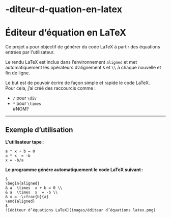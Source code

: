 # -diteur-d-quation-en-latex
# Éditeur d’équation en LaTeX												
												
Ce projet a pour objectif de générer du code LaTeX à partir des équations entrées par l'utilisateur.												
												
Le rendu LaTeX est inclus dans l’environnement `aligned` et met automatiquement les opérateurs d’alignement `&` et `\\` à chaque nouvelle et fin de ligne.												
												
Le but est de pouvoir écrire de façon simple et rapide le code LaTeX.  												
Pour cela, j’ai créé des raccourcis comme :												
- `/` pour `\div`												
- `*` pour `\times`												
#NOM?												
												
---												
												
## Exemple d’utilisation												
												
**L'utilisateur tape :**												
```												
a * x + b = 0												
a * x  = -b												
x = -b/a 												
```												
												
**Le programme génère automatiquement le code LaTeX suivant :**												
```												
$												
\begin{aligned}												
& a  \times  x + b = 0 \\												
& a  \times  x  = -b \\												
& x = -\cfrac{b}{a} 												
\end{aligned}												
$
![éditeur d’équations LaTeX](images/éditeur d’équations latex.png)								

